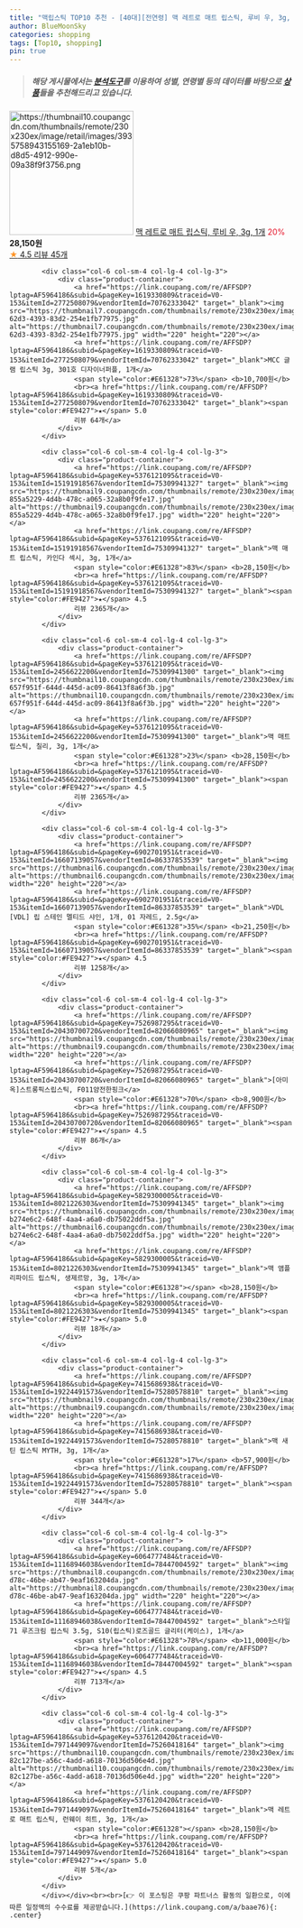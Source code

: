 ```yaml
---
title: "맥립스틱 TOP10 추천 - [40대][전연령] 맥 레트로 매트 립스틱, 루비 우, 3g, 1개"
author: BlueMoonSky
categories: shopping
tags: [Top10, shopping]
pin: true
---
```


> ##### 해당 게시물에서는 [**분석도구**](https://itemscout.io/)를 이용하여 **성별**, **연령별** 등의 데이터를 바탕으로 [**상품**](https://link.coupang.com/a/baae76)들을 추천해드리고 있습니다.
<div class="container"><div class="row">
            <div class="col-6 col-sm-4 col-lg-4 col-lg-3">
                <div class="product-container">
                    <a href="https://link.coupang.com/re/AFFSDP?lptag=AF5964186&subid=&pageKey=5376120420&traceid=V0-153&itemId=8021226166&vendorItemId=75309941179" target="_blank"><img src="https://thumbnail10.coupangcdn.com/thumbnails/remote/230x230ex/image/retail/images/3935758943155169-2a1eb10b-d8d5-4912-990e-09a38f9f3756.png" alt="https://thumbnail10.coupangcdn.com/thumbnails/remote/230x230ex/image/retail/images/3935758943155169-2a1eb10b-d8d5-4912-990e-09a38f9f3756.png" width="220" height="220"></a>
                    <a href="https://link.coupang.com/re/AFFSDP?lptag=AF5964186&subid=&pageKey=5376120420&traceid=V0-153&itemId=8021226166&vendorItemId=75309941179" target="_blank">맥 레트로 매트 립스틱, 루비 우, 3g, 1개</a>
                    <span style="color:#E61328">20%</span> <b>28,150원</b>
                    <br><a href="https://link.coupang.com/re/AFFSDP?lptag=AF5964186&subid=&pageKey=5376120420&traceid=V0-153&itemId=8021226166&vendorItemId=75309941179" target="_blank"><span style="color:#FE9427">★</span> 4.5
                    리뷰 45개</a>
                </div>
            </div>
            
            <div class="col-6 col-sm-4 col-lg-4 col-lg-3">
                <div class="product-container">
                    <a href="https://link.coupang.com/re/AFFSDP?lptag=AF5964186&subid=&pageKey=1619330809&traceid=V0-153&itemId=2772508079&vendorItemId=70762333042" target="_blank"><img src="https://thumbnail7.coupangcdn.com/thumbnails/remote/230x230ex/image/retail/images/2020/05/21/17/3/fd324263-62d3-4393-83d2-254e1fb77975.jpg" alt="https://thumbnail7.coupangcdn.com/thumbnails/remote/230x230ex/image/retail/images/2020/05/21/17/3/fd324263-62d3-4393-83d2-254e1fb77975.jpg" width="220" height="220"></a>
                    <a href="https://link.coupang.com/re/AFFSDP?lptag=AF5964186&subid=&pageKey=1619330809&traceid=V0-153&itemId=2772508079&vendorItemId=70762333042" target="_blank">MCC 글램 립스틱 3g, 301호 디자이너퍼플, 1개</a>
                    <span style="color:#E61328">73%</span> <b>10,700원</b>
                    <br><a href="https://link.coupang.com/re/AFFSDP?lptag=AF5964186&subid=&pageKey=1619330809&traceid=V0-153&itemId=2772508079&vendorItemId=70762333042" target="_blank"><span style="color:#FE9427">★</span> 5.0
                    리뷰 64개</a>
                </div>
            </div>
            
            <div class="col-6 col-sm-4 col-lg-4 col-lg-3">
                <div class="product-container">
                    <a href="https://link.coupang.com/re/AFFSDP?lptag=AF5964186&subid=&pageKey=5376121095&traceid=V0-153&itemId=15191918567&vendorItemId=75309941327" target="_blank"><img src="https://thumbnail9.coupangcdn.com/thumbnails/remote/230x230ex/image/retail/images/2616937463333525-855a5229-4d4b-478c-a065-32a8b0f9fe17.jpg" alt="https://thumbnail9.coupangcdn.com/thumbnails/remote/230x230ex/image/retail/images/2616937463333525-855a5229-4d4b-478c-a065-32a8b0f9fe17.jpg" width="220" height="220"></a>
                    <a href="https://link.coupang.com/re/AFFSDP?lptag=AF5964186&subid=&pageKey=5376121095&traceid=V0-153&itemId=15191918567&vendorItemId=75309941327" target="_blank">맥 매트 립스틱, 카인다 섹시, 3g, 1개</a>
                    <span style="color:#E61328">83%</span> <b>28,150원</b>
                    <br><a href="https://link.coupang.com/re/AFFSDP?lptag=AF5964186&subid=&pageKey=5376121095&traceid=V0-153&itemId=15191918567&vendorItemId=75309941327" target="_blank"><span style="color:#FE9427">★</span> 4.5
                    리뷰 2365개</a>
                </div>
            </div>
            
            <div class="col-6 col-sm-4 col-lg-4 col-lg-3">
                <div class="product-container">
                    <a href="https://link.coupang.com/re/AFFSDP?lptag=AF5964186&subid=&pageKey=5376121095&traceid=V0-153&itemId=2456622200&vendorItemId=75309941300" target="_blank"><img src="https://thumbnail10.coupangcdn.com/thumbnails/remote/230x230ex/image/retail/images/2621762137894499-657f951f-644d-445d-ac09-86413f8a6f3b.jpg" alt="https://thumbnail10.coupangcdn.com/thumbnails/remote/230x230ex/image/retail/images/2621762137894499-657f951f-644d-445d-ac09-86413f8a6f3b.jpg" width="220" height="220"></a>
                    <a href="https://link.coupang.com/re/AFFSDP?lptag=AF5964186&subid=&pageKey=5376121095&traceid=V0-153&itemId=2456622200&vendorItemId=75309941300" target="_blank">맥 매트 립스틱, 칠리, 3g, 1개</a>
                    <span style="color:#E61328">23%</span> <b>28,150원</b>
                    <br><a href="https://link.coupang.com/re/AFFSDP?lptag=AF5964186&subid=&pageKey=5376121095&traceid=V0-153&itemId=2456622200&vendorItemId=75309941300" target="_blank"><span style="color:#FE9427">★</span> 4.5
                    리뷰 2365개</a>
                </div>
            </div>
            
            <div class="col-6 col-sm-4 col-lg-4 col-lg-3">
                <div class="product-container">
                    <a href="https://link.coupang.com/re/AFFSDP?lptag=AF5964186&subid=&pageKey=6902701951&traceid=V0-153&itemId=16607139057&vendorItemId=86337853539" target="_blank"><img src="https://thumbnail6.coupangcdn.com/thumbnails/remote/230x230ex/image/vendor_inventory/363d/a948ce6261d4f3da29df633e27e8e3df665113230f4919286475b6582705.jpg" alt="https://thumbnail6.coupangcdn.com/thumbnails/remote/230x230ex/image/vendor_inventory/363d/a948ce6261d4f3da29df633e27e8e3df665113230f4919286475b6582705.jpg" width="220" height="220"></a>
                    <a href="https://link.coupang.com/re/AFFSDP?lptag=AF5964186&subid=&pageKey=6902701951&traceid=V0-153&itemId=16607139057&vendorItemId=86337853539" target="_blank">VDL [VDL] 립 스테인 멜티드 샤인, 1개, 01 자레드, 2.5g</a>
                    <span style="color:#E61328">35%</span> <b>21,250원</b>
                    <br><a href="https://link.coupang.com/re/AFFSDP?lptag=AF5964186&subid=&pageKey=6902701951&traceid=V0-153&itemId=16607139057&vendorItemId=86337853539" target="_blank"><span style="color:#FE9427">★</span> 4.5
                    리뷰 1258개</a>
                </div>
            </div>
            
            <div class="col-6 col-sm-4 col-lg-4 col-lg-3">
                <div class="product-container">
                    <a href="https://link.coupang.com/re/AFFSDP?lptag=AF5964186&subid=&pageKey=7526987295&traceid=V0-153&itemId=20430700720&vendorItemId=82066080965" target="_blank"><img src="https://thumbnail9.coupangcdn.com/thumbnails/remote/230x230ex/image/vendor_inventory/0adc/8ddb04860ae2990d22a47df90b142e58af8f40c9f6faee9c3bf3d817b44c.jpg" alt="https://thumbnail9.coupangcdn.com/thumbnails/remote/230x230ex/image/vendor_inventory/0adc/8ddb04860ae2990d22a47df90b142e58af8f40c9f6faee9c3bf3d817b44c.jpg" width="220" height="220"></a>
                    <a href="https://link.coupang.com/re/AFFSDP?lptag=AF5964186&subid=&pageKey=7526987295&traceid=V0-153&itemId=20430700720&vendorItemId=82066080965" target="_blank">[아미옥]스트롱픽스립스틱, F011얌전한핑크</a>
                    <span style="color:#E61328">70%</span> <b>8,900원</b>
                    <br><a href="https://link.coupang.com/re/AFFSDP?lptag=AF5964186&subid=&pageKey=7526987295&traceid=V0-153&itemId=20430700720&vendorItemId=82066080965" target="_blank"><span style="color:#FE9427">★</span> 4.5
                    리뷰 86개</a>
                </div>
            </div>
            
            <div class="col-6 col-sm-4 col-lg-4 col-lg-3">
                <div class="product-container">
                    <a href="https://link.coupang.com/re/AFFSDP?lptag=AF5964186&subid=&pageKey=5829300005&traceid=V0-153&itemId=8021226303&vendorItemId=75309941345" target="_blank"><img src="https://thumbnail6.coupangcdn.com/thumbnails/remote/230x230ex/image/retail/images/2633230871049535-b274e6c2-648f-4aa4-a6a0-db75022ddf5a.jpg" alt="https://thumbnail6.coupangcdn.com/thumbnails/remote/230x230ex/image/retail/images/2633230871049535-b274e6c2-648f-4aa4-a6a0-db75022ddf5a.jpg" width="220" height="220"></a>
                    <a href="https://link.coupang.com/re/AFFSDP?lptag=AF5964186&subid=&pageKey=5829300005&traceid=V0-153&itemId=8021226303&vendorItemId=75309941345" target="_blank">맥 앰플리파이드 립스틱, 생제르망, 3g, 1개</a>
                    <span style="color:#E61328"></span> <b>28,150원</b>
                    <br><a href="https://link.coupang.com/re/AFFSDP?lptag=AF5964186&subid=&pageKey=5829300005&traceid=V0-153&itemId=8021226303&vendorItemId=75309941345" target="_blank"><span style="color:#FE9427">★</span> 5.0
                    리뷰 18개</a>
                </div>
            </div>
            
            <div class="col-6 col-sm-4 col-lg-4 col-lg-3">
                <div class="product-container">
                    <a href="https://link.coupang.com/re/AFFSDP?lptag=AF5964186&subid=&pageKey=7415686938&traceid=V0-153&itemId=19224491573&vendorItemId=75280578810" target="_blank"><img src="https://thumbnail9.coupangcdn.com/thumbnails/remote/230x230ex/image/vendor_inventory/cbad/0980575d9899e0b7fcac77825db1a0ac7343350c7b0591fe611fb40b1c1a.jpg" alt="https://thumbnail9.coupangcdn.com/thumbnails/remote/230x230ex/image/vendor_inventory/cbad/0980575d9899e0b7fcac77825db1a0ac7343350c7b0591fe611fb40b1c1a.jpg" width="220" height="220"></a>
                    <a href="https://link.coupang.com/re/AFFSDP?lptag=AF5964186&subid=&pageKey=7415686938&traceid=V0-153&itemId=19224491573&vendorItemId=75280578810" target="_blank">맥 새틴 립스틱 MYTH, 3g, 1개</a>
                    <span style="color:#E61328">17%</span> <b>57,900원</b>
                    <br><a href="https://link.coupang.com/re/AFFSDP?lptag=AF5964186&subid=&pageKey=7415686938&traceid=V0-153&itemId=19224491573&vendorItemId=75280578810" target="_blank"><span style="color:#FE9427">★</span> 5.0
                    리뷰 344개</a>
                </div>
            </div>
            
            <div class="col-6 col-sm-4 col-lg-4 col-lg-3">
                <div class="product-container">
                    <a href="https://link.coupang.com/re/AFFSDP?lptag=AF5964186&subid=&pageKey=6064777484&traceid=V0-153&itemId=11168946038&vendorItemId=78447004592" target="_blank"><img src="https://thumbnail8.coupangcdn.com/thumbnails/remote/230x230ex/image/retail/images/2021/09/01/9/8/c5942400-d78c-46be-ab47-9eaf163204da.jpg" alt="https://thumbnail8.coupangcdn.com/thumbnails/remote/230x230ex/image/retail/images/2021/09/01/9/8/c5942400-d78c-46be-ab47-9eaf163204da.jpg" width="220" height="220"></a>
                    <a href="https://link.coupang.com/re/AFFSDP?lptag=AF5964186&subid=&pageKey=6064777484&traceid=V0-153&itemId=11168946038&vendorItemId=78447004592" target="_blank">스타일71 루즈크림 립스틱 3.5g, S10(립스틱)로즈골드 글리터(케이스), 1개</a>
                    <span style="color:#E61328">78%</span> <b>11,000원</b>
                    <br><a href="https://link.coupang.com/re/AFFSDP?lptag=AF5964186&subid=&pageKey=6064777484&traceid=V0-153&itemId=11168946038&vendorItemId=78447004592" target="_blank"><span style="color:#FE9427">★</span> 4.5
                    리뷰 713개</a>
                </div>
            </div>
            
            <div class="col-6 col-sm-4 col-lg-4 col-lg-3">
                <div class="product-container">
                    <a href="https://link.coupang.com/re/AFFSDP?lptag=AF5964186&subid=&pageKey=5376120420&traceid=V0-153&itemId=7971449097&vendorItemId=75260418164" target="_blank"><img src="https://thumbnail10.coupangcdn.com/thumbnails/remote/230x230ex/image/retail/images/1194282403575962-82c127be-a56c-4add-a618-70136d506e4d.jpg" alt="https://thumbnail10.coupangcdn.com/thumbnails/remote/230x230ex/image/retail/images/1194282403575962-82c127be-a56c-4add-a618-70136d506e4d.jpg" width="220" height="220"></a>
                    <a href="https://link.coupang.com/re/AFFSDP?lptag=AF5964186&subid=&pageKey=5376120420&traceid=V0-153&itemId=7971449097&vendorItemId=75260418164" target="_blank">맥 레트로 매트 립스틱, 런웨이 히트, 3g, 1개</a>
                    <span style="color:#E61328"></span> <b>28,150원</b>
                    <br><a href="https://link.coupang.com/re/AFFSDP?lptag=AF5964186&subid=&pageKey=5376120420&traceid=V0-153&itemId=7971449097&vendorItemId=75260418164" target="_blank"><span style="color:#FE9427">★</span> 5.0
                    리뷰 5개</a>
                </div>
            </div>
            </div></div><br><br>[👉 이 포스팅은 쿠팡 파트너스 활동의 일환으로, 이에 따른 일정액의 수수료를 제공받습니다.](https://link.coupang.com/a/baae76){: .center}